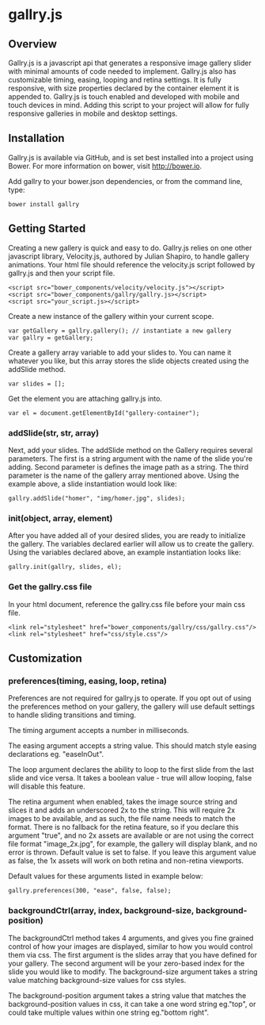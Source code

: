# gallry.js
## Overview
Gallry.js is a javascript api that generates a responsive image gallery slider with minimal amounts of code needed to implement. Gallry.js also has customizable timing, easing, looping and retina settings. It is fully responsive, with size properties declared by the container element it is appended to. Gallry.js is touch enabled and developed with mobile and touch devices in mind. Adding this script to your project will allow for fully responsive galleries in mobile and desktop settings.

## Installation
Gallry.js is available via GitHub, and is set best installed into a project using Bower. For more information on bower, visit http://bower.io.

Add gallry to your bower.json dependencies, or from the command line, type:

```
bower install gallry
```

## Getting Started
Creating a new gallery is quick and easy to do. Gallry.js relies on one other javascript library, Velocity.js, authored by Julian Shapiro, to handle gallery animations. Your html file should reference the velocity.js script followed by gallry.js and then your script file.
```
<script src="bower_components/velocity/velocity.js"></script>
<script src="bower_components/gallry/gallry.js></script>
<script src="your_script.js></script>
```
Create a new instance of the gallery within your current scope.

```
var getGallery = gallry.gallery(); // instantiate a new gallery
var gallry = getGallery;
```
Create a gallery array variable to add your slides to. You can name it whatever you like, but this array stores the slide objects created using the addSlide method.
```
var slides = [];
```
Get the element you are attaching gallry.js into.
```
var el = document.getElementById("gallery-container");
```
### addSlide(str, str, array)
Next, add your slides. The addSlide method on the Gallery requires several parameters. The first is a string argument with the name of the slide you're adding. Second parameter is defines the image path as a string. The third parameter is the name of the gallery array mentioned above. Using the example above, a slide instantiation would look like:
```
gallry.addSlide("homer", "img/homer.jpg", slides);
```
### init(object, array, element)
After you have added all of your desired slides, you are ready to initialize the gallery. The variables declared earlier will allow us to create the gallery. Using the variables declared above, an example instantiation looks like:
```
gallry.init(gallry, slides, el);
```

### Get the gallry.css file
In your html document, reference the gallry.css file before your main css file.
```
<link rel="stylesheet" href="bower_components/gallry/css/gallry.css"/>
<link rel="stylesheet" href="css/style.css"/>
```

## Customization

### preferences(timing, easing, loop, retina)
Preferences are not required for gallry.js to operate. If you opt out of using the preferences method on your gallery, the gallery will use default settings to handle sliding transitions and timing.

The timing argument accepts a number in milliseconds.

The easing argument accepts a string value. This should match style easing declarations eg. "easeInOut".

The loop argument declares the ability to loop to the first slide from the last slide and vice versa. It takes a boolean value - true will allow looping, false will disable this feature.

The retina argument when enabled, takes the image source string and slices it and adds an underscored 2x to the string. This will require 2x images to be available, and as such, the file name needs to match the format. There is no fallback for the retina feature, so if you declare this argument "true", and no 2x assets are available or are not using the correct file format "image_2x.jpg", for example, the gallery will display blank, and no error is thrown. Default value is set to false. If you leave this argument value as false, the 1x assets will work on both retina and non-retina viewports.

Default values for these arguments listed in example below:
```
gallry.preferences(300, "ease", false, false);
```

### backgroundCtrl(array, index, background-size, background-position)
The backgroundCtrl method takes 4 arguments, and gives you fine grained control of how your images are displayed, similar to how you would control them via css. The first argument is the slides array that you have defined for your gallery. The second argument will be your zero-based index for the slide you would like to modify. The background-size argument takes a string value matching background-size values for css styles. 

The background-position argument takes a string value that matches the background-position values in css, it can take a one word string eg."top", or could take multiple values within one string eg."bottom right".
